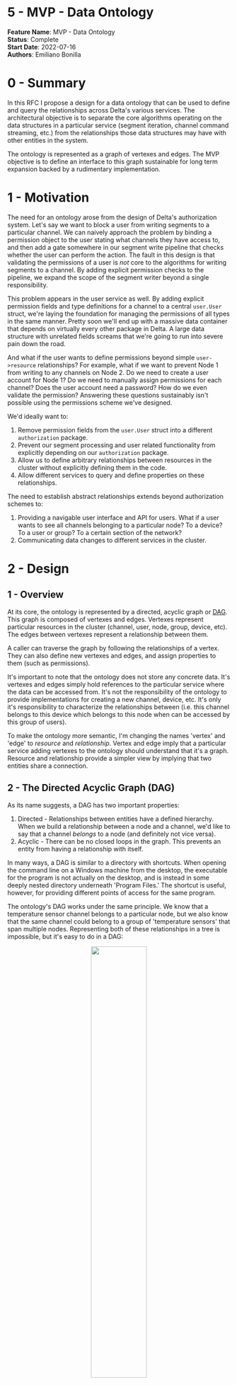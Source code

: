 # 5 - MVP - Data Ontology

**Feature Name**: MVP - Data Ontology <br />
**Status**: Complete <br />
**Start Date**: 2022-07-16 <br />
**Authors**: Emiliano Bonilla <br />

# 0 - Summary

In this RFC I propose a design for a data ontology that can be used to define
and query the relationships across Delta's various services. The architectural
objective is to separate the core algorithms operating on the data structures in
a particular service (segment iteration, channel command streaming, etc.) from
the relationships those data structures may have with other entities in the
system.

The ontology is represented as a graph of vertexes and edges. The MVP objective
is to define an interface to this graph sustainable for long term expansion
backed by a rudimentary implementation.

# 1 - Motivation

The need for an ontology arose from the design of Delta's authorization system.
Let's say we want to block a user from writing segments to a particular channel.
We can naively approach the problem by binding a permission object to the user
stating what channels they have access to, and then add a gate somewhere in our
segment write pipeline that checks whether the user can perform the action. The
fault in this design is that validating the permissions of a user is _not_ core to the
algorithms for writing segments to a channel. By adding explicit permission
checks to the pipeline, we expand the scope of the segment writer beyond a
single responsibility.

This problem appears in the user service as well. By adding explicit permission
fields and type definitions for a channel to a central `user.User` struct, we're
laying the foundation for managing the permissions of all types in the same
manner. Pretty soon we'll end up with a massive data container that depends on
virtually every other package in Delta. A large data structure with unrelated
fields screams that we're going to run into severe pain down the road.

And what if the user wants to define permissions beyond simple `user->resource`
relationships? For example, what if we want to prevent Node 1 from writing to
any channels on Node 2. Do we need to create a user account for Node 1? Do we
need to manually assign permissions for each channel? Does the user account need
a password? How do we even validate the permission? Answering these questions
sustainably isn't possible using the permissions scheme we've designed.

We'd ideally want to:

1. Remove permission fields from the `user.User` struct into a
   different `authorization`
   package.
2. Prevent our segment processing and user related functionality from explicitly
   depending on our `authorization` package.
3. Allow us to define arbitrary relationships between resources in the cluster
   without explicitly defining them in the code.
4. Allow different services to query and define properties on these
   relationships.

The need to establish abstract relationships extends beyond authorization
schemes to:

1. Providing a navigable user interface and API for users. What if a user wants
   to see all channels belonging to a particular node? To a device? To a user or
   group? To a certain section of the network?
2. Communicating data changes to different services in the cluster.

# 2 - Design

## 1 - Overview

At its core, the ontology is represented by a directed, acyclic graph or
[DAG](https://en.wikipedia.org/wiki/Directed_acyclic_graph). This graph is
composed of vertexes and edges. Vertexes represent particular resources in the
cluster (channel, user, node, group, device, etc). The edges between vertexes
represent a relationship between them.

A caller can traverse the graph by following the relationships of a vertex. They
can also define new vertexes and edges, and assign properties to them (such as
permissions).

It's important to note that the ontology does not store any concrete data. It's
vertexes and edges simply hold references to the particular service where the
data can be accessed from. It's not the responsibility of the ontology to
provide implementations for creating a new channel, device, etc. It's only it's
responsibility to characterize the relationships between (i.e. this channel
belongs to this device which belongs to this node when can be accessed by this
group of users).

To make the ontology more semantic, I'm changing the names 'vertex' and 'edge'
to
_resource_ and _relationship_. Vertex and edge imply that a particular service
adding vertexes to the ontology should understand that it's a graph. Resource
and relationship provide a simpler view by implying that two entities share a
connection.

## 2 - The Directed Acyclic Graph (DAG)

As its name suggests, a DAG has two important properties:

1. Directed - Relationships between entities have a defined hierarchy. When we
   build a relationship between a node and a channel, we'd like to say that a
   channel
   _belongs_ to a node (and definitely not vice versa).
2. Acyclic - There can be no closed loops in the graph. This prevents an entity
   from having a relationship with itself.

In many ways, a DAG is similar to a directory with shortcuts. When opening the
command line on a Windows machine from the desktop, the executable for the
program is not actually on the desktop, and is instead in some deeply nested
directory underneath
'Program Files.' The shortcut is useful, however, for providing different points
of access for the same program.

The ontology's DAG works under the same principle. We know that a temperature
sensor channel belongs to a particular node, but we also know that the same
channel could belong to a group of 'temperature sensors' that span multiple
nodes. Representing both of these relationships in a tree is impossible, but
it's easy to do in a DAG:

<p align="middle">
<img src="img/0005-220716-ontology/dag.png" width="50%">
<h6 align="middle">A simple channel ontology represented as a DAG</h6>
</p>

The location of 'Temperature Sensor 2' can be represented my the path "
/temperature sensors/temperature sensor 2" or by "nodes/node 1/temperature
sensor 2". Both of these paths are valid and intuitive ways of navigating the
ontology. It just depends on the callers needs.

It's also important to note that although this graph has undirected cycles, it
does not have any directed cycles. If we were to introduce a directed cycle like
the following,

<p align="middle">
<img src="img/0005-220716-ontology/dag-bad.png" width="50%">
<h6 align="middle">An invalid DAG with a directed cycle</h6>
</p>

the graph would lose its meaning; Temperature Sensor 4 belongs to the group
temperature sensors but the group temperature sensors is also a temperature
sensor? A directed acyclic graph allows us to define dynamic relationships
between entities while maintaining a well-defined hierarchy.

## 3 - Resources and Relationships

Resources and relationships are the two core data types of the ontology. A
resource, or vertex on the DAG, is a unique entity in the cluster:

```go
package ontology

// Type represents a particular category of resource in the cluster (channel, user,
// node, etc).
type Type string

// ID is a cluster-unique identifier for the resource, regardless of its type (this
// is why it's called an ID, and not just a key).
type ID struct {
    // Key is a unique identifier for a resource within its Type (i.e. unique to all
    // channels).
    Key string
    // Type is the type of resource.
    Type Type
}

type Resource struct {
    //  The ID for the resource.
    ID ID
    // Additional fields that aren't important to define right now...
}
```

A relationship, or edge on the DAG, is a directed relationship between two
resources:

```go
package ontology

type RelationshipType string

type Relationship struct {
    From ID
    To   ID
    // Distinguishes different classes of relationships, such as parent-child, accessor
    // -accessed, etc.
    Type RelationshipType
}
```

The `ontology` package provides a builtin `ChildOf` relationship type that
indicates that `From` is the child of `To`.

## 4 - Services

If the ontology's DAG only stores references, where do we actually get
resources? This is where a service comes in. A service for a particular resource
type serves as a gateway to the underlying service where the resource is stored.

The MVP interface for a service is decidedly simple:

```go
package ontology

type Service interface {
    // Retrieve returns data for the resource with the given ID.
    Retrieve(ID) (interface{}, error)
}
```

Within the ontology, we can store a map of services for each resource type. As a
caller traverse the DAG, we can use the service to retrieve the data for a
particular resource. Of course, this means we need to extend
the `ontology.Resource` type to support holding resource data along with the
reference.

### 1 - Integrating Resource Data

The process for retrieving resource data is as follows:

1. A caller traverses the DAG until they find a resource of interest.
2. The ontology does a key-value lookup for the appropriate service.
3. The service retrieve the data for the resource, and binds it to
   the `ontology.Resource`
   from the DAG.
4. The `ontology.Resource` is returned to the caller.

I've had quite a bit of trouble defining a good way to integrate resource data
into the `Resource`. On the one hand, I'd like the `ontology` package to have as
little knowledge and interaction with the concrete type as possible. On the
other hand, I'm not a fan of highly dynamic, untyped interfaces. The simplest,
and most abstracted way to represent the payload is:

```go
package ontology

type Resource struct {
    ID ID
    // Data can hold a struct, map, slice, etc. that represents the concrete resource ID
    // refers to.
    Data interface{}
}
```

If we're exposing the resource through an API, we can serialize the Data to JSON
and return it to the client, where they can parse the fields as they wish.

This approach is general and loosely coupled, but poses problems when the caller
wants to parse the data. This can be illustrated when attempting to implement an
ABAC authorization system. When defining a policy, how do we extract specific
attributes from the resource? For example, we may allow or deny access to a
channel depending on its `Channel.NodeID` field. The only way to access this
field is through reflection, which I'd like to avoid.

### 2 - String-Value Maps

Another approach is to use a `fiber.Map` styled design where the resource is
stored in a string-value map:

```go
package ontology

type Data map[string]interface{}

type Service interface {
    Retrieve(ID) (Data, error)
}
type Resource struct {
    ID   ID
    Data Data
}
```

This is marginally less abstract, but definitely more sustainable. Now we can
use key-access in our ABAC policies:

```go
package ontology

// Enforce - A very very very very crude example.
func Enforce(resource Resource) error {
    if resource.Type != "channel" {
        return errors.New("access DENIED")
    }
    nodeID, ok := resource.Data["nodeID"]
    if !ok {
        return errors.New("probably a bug")
    }
    if nodeID != 42 {
        return errors.New("access DENIED")
    }
    return nil
}
```

This is similar to the `fiber.Ctx.Locals()` implementation, where we can set
arbitrary key-value pairs and get them later. While it works, the idea of
turning a struct into a map makes me fee a bit woozy (kind of like injecting a
bunch of random variables into a context).

### 3 - Looking to GraphQL for Inspiration

In many ways, the ontology serves a similar purpose to a GraphQL wrapper around
a set of microservices. Of course, the ontology can also be used as an internal
bus for communicating data within the codebase itself.

GraphQL defines its resources using a Schema, where the properties (names,
types, validation rules, etc. ) are defined for each resource type. A user
writes a collection of schemas, and then uses them to query the API.

We can take a similar approach by extending the `Service` interface to ask for a
schema definition along with its data.

```
type Service interface {
   // Schema returns a schema describing the properties of the resource type.
   Schema() Schema
   ...
}
```

This could be particularly useful if we want to support resources writes through
the ontology, and could eventually allow for the creation of typesafe APIs.

### 4 - (Mild) Digression - Thinking Architecturally

I'd like to make note of an important distinction between a GraphQL interface
and the schema concept I introduced above. Many typesafe APIs (GraphQL, gRPC,
tRPC, Swagger)
rely on custom languages to define their resources. These languages can then
generate code that can be imported and implemented into your general purpose
language of choice.

If we're talking about using a typesafe API to communicate between two
microservices A and B, where A stores the resource (the 'server') and B queries
it (the 'client'), I think it's important to ask _who is responsible for
defining the API?_.

Unless the server is specifically designed to support arbitrary data types and
relationships (like a database), I think it's prudent to assume the server is
responsible for letting the client know which resources it exposes. This
establishes a clear contract with a single source of truth.

This leads me to ask why we define our schemas in custom languages and them
compile them to GP libraries instead of defining them in their _native_ type and
compiling them to a custom schema language?

This approach adds complexity, as we need to add support for bidirectional code
generation, but it seems to do a better job of allocating single responsibility.
It's the typesafe APIs job to:

1. Tell the client what type of resources it exposes.
2. Transport resources to and from the server.

This doesn't mean it's the APIs job to _define the resources themselves_. Why
don't we do that in the microservice code itself, where the majority of the core
logic lives?

This is the approach I'd like to try with the ontology, where it essentially
serves as an internal API between different services. Resources should _not_ be
defined in the ontology, but in the services that interact with it.

This approach may have unforeseen pitfalls. I guess we'll find out.

## 4 - Future Work

### 1 - Writes through the Ontology

Right now, we're only able to read resource data from the ontology. I think its
pertinent to consider whether we'd like to add support for writing to resources
in the future.

On the one hand, this transfers more responsibility onto the ontology for
managing resource data. On the other hand, we've already established strongly
typed schemas, and could use them to automatically create typesafe write APIs so
that services don't have to implement their own.

We won't know until we've put the existing design through its paces, so I'll
lease this as an open question.
